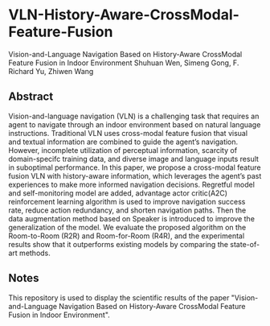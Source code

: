 # VLN-History-Aware-CrossModal-Feature-Fusion
Vision-and-Language Navigation Based on History-Aware CrossModal  Feature Fusion in Indoor Environment 
    Shuhuan Wen, Simeng Gong, F. Richard Yu, Zhiwen Wang

 ## Abstract
 Vision-and-language navigation (VLN) is a challenging task that requires
an agent to navigate through an indoor environment based on natural language instructions. Traditional VLN uses cross-modal feature fusion that visual and textual information are combined to guide the agent’s navigation. However, incomplete utilization of perceptual information, scarcity of domain-specifc training data, and diverse image and language inputs result in suboptimal performance. In this paper, we propose a cross-modal feature fusion VLN with history-aware information, which leverages the agent’s past experiences to make more informed navigation decisions. Regretful model and self-monitoring model are added, advantage actor critic(A2C) reinforcement learning algorithm is used to improve navigation success rate, reduce action redundancy, and shorten navigation paths. Then the data augmentation method based on Speaker is introduced to improve the generalization of the model. We evaluate the proposed algorithm on the Room-to-Room (R2R) and Room-for-Room (R4R), and the experimental results show that it outperforms existing models by comparing the state-of-art methods.

## Notes
This repository is used to display the scientific results of the paper "Vision-and-Language Navigation Based on History-Aware CrossModal  Feature Fusion in Indoor Environment".
